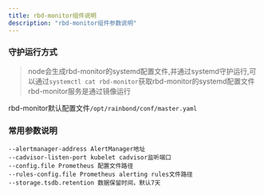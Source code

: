 ```yaml
---
title: rbd-monitor组件说明
description: "rbd-monitor组件参数说明"
---
```



### 守护运行方式
 
> node会生成rbd-monitor的systemd配置文件,并通过systemd守护运行,可以通过`systemctl cat rbd-monitor`获取rbd-monitor的systemd配置文件  
> rbd-monitor服务是通过镜像运行  

rbd-monitor默认配置文件`/opt/rainbond/conf/master.yaml`

### 常用参数说明

```
--alertmanager-address AlertManager地址
--cadvisor-listen-port kubelet cadvisor监听端口
--config.file Prometheus 配置文件路径
--rules-config.file Prometheus alerting rules文件路径
--storage.tsdb.retention 数据保留时间，默认7天
```

